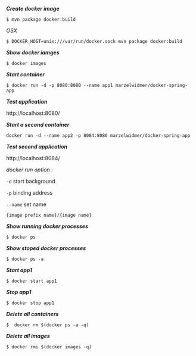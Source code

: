 ***Create docker image***

`$ mvn package docker:build `

_OSX_

`$ DOCKER_HOST=unix:///var/run/docker.sock mvn package docker:build `


***Show docker iamges***

`$ docker images`

***Start container***

`$ docker run -d -p 8080:8080 --name app1 marzelwidmer/docker-spring-app`

***Test application***

http://localhost:8080/

***Start a second container***

`docker run -d --name app2 -p 8084:8080 marzelwidmer/docker-spring-app`

***Test second application***

http://localhost:8084/


_docker run option_ :

`-d`
start background

`-p`
binding address

`--name`
set name

`{image prefix name}/{image name}`



***Show running docker processes***

`$ docker ps`

***Show stoped docker processes***

`$ docker ps -a`

***Start app1***

`$ docker start app1`

***Stop app1***

`$ docker stop app1`

***Delete all containers***

`$  docker rm $(docker ps -a -q)`

***Delete all images***

`$ docker rmi $(docker images -q)`